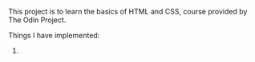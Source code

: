 This project is to learn the basics of HTML and CSS, course provided by The Odin Project.

Things I have implemented: 

1.